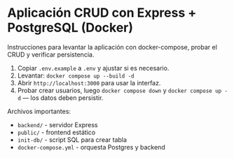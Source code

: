 # Aplicación CRUD con Express + PostgreSQL (Docker)

Instrucciones para levantar la aplicación con docker-compose, probar el CRUD y verificar persistencia.

1. Copiar `.env.example` a `.env` y ajustar si es necesario.
2. Levantar: `docker compose up --build -d`
3. Abrir `http://localhost:3000` para usar la interfaz.
4. Probar crear usuarios, luego `docker compose down` y `docker compose up -d` — los datos deben persistir.

Archivos importantes:
- `backend/` - servidor Express
- `public/` - frontend estático
- `init-db/` - script SQL para crear tabla
- `docker-compose.yml` - orquesta Postgres y backend
